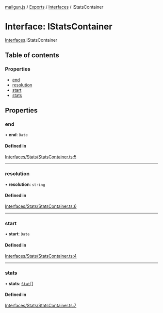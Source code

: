 [mailgun.js](../README.md) / [Exports](../modules.md) / [Interfaces](../modules/Interfaces.md) / IStatsContainer

# Interface: IStatsContainer

[Interfaces](../modules/Interfaces.md).IStatsContainer

## Table of contents

### Properties

- [end](Interfaces.IStatsContainer.md#end)
- [resolution](Interfaces.IStatsContainer.md#resolution)
- [start](Interfaces.IStatsContainer.md#start)
- [stats](Interfaces.IStatsContainer.md#stats)

## Properties

### end

• **end**: `Date`

#### Defined in

[Interfaces/Stats/StatsContainer.ts:5](https://github.com/mailgun/mailgun.js/blob/1615be3/lib/Interfaces/Stats/StatsContainer.ts#L5)

___

### resolution

• **resolution**: `string`

#### Defined in

[Interfaces/Stats/StatsContainer.ts:6](https://github.com/mailgun/mailgun.js/blob/1615be3/lib/Interfaces/Stats/StatsContainer.ts#L6)

___

### start

• **start**: `Date`

#### Defined in

[Interfaces/Stats/StatsContainer.ts:4](https://github.com/mailgun/mailgun.js/blob/1615be3/lib/Interfaces/Stats/StatsContainer.ts#L4)

___

### stats

• **stats**: [`Stat`](../modules.md#stat)[]

#### Defined in

[Interfaces/Stats/StatsContainer.ts:7](https://github.com/mailgun/mailgun.js/blob/1615be3/lib/Interfaces/Stats/StatsContainer.ts#L7)
